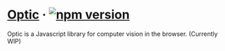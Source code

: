 # [Optic](https://www.npmjs.com/package/optic) &middot; [![npm version](https://img.shields.io/npm/v/optic.svg?style=flat)](https://www.npmjs.com/package/optic)

Optic is a Javascript library for computer vision in the browser. (Currently WIP)
